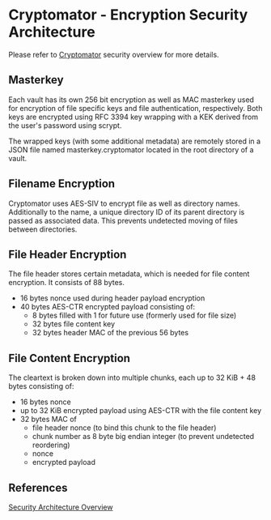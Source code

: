 Cryptomator - Encryption Security Architecture
====

Please refer to [Cryptomator](index) security overview for more details.

## Masterkey

 Each vault has its own 256 bit encryption as well as MAC masterkey used for encryption of file specific keys and file authentication, respectively. Both keys are encrypted using RFC 3394 key wrapping with a KEK derived from the user's password using scrypt.

The wrapped keys (with some additional metadata) are remotely stored in a JSON file named masterkey.cryptomator located in the root directory of a vault.

## Filename Encryption

Cryptomator uses AES-SIV to encrypt file as well as directory names. Additionally to the name, a unique directory ID of its parent directory is passed as associated data. This prevents undetected moving of files between directories.

## File Header Encryption

The file header stores certain metadata, which is needed for file content encryption. It consists of 88 bytes.

- 16 bytes nonce used during header payload encryption
- 40 bytes AES-CTR encrypted payload consisting of:
	- 8 bytes filled with 1 for future use (formerly used for file size)
	- 32 bytes file content key
	- 32 bytes header MAC of the previous 56 bytes

## File Content Encryption

The cleartext is broken down into multiple chunks, each up to 32 KiB + 48 bytes consisting of:

- 16 bytes nonce
- up to 32 KiB encrypted payload using AES-CTR with the file content key
- 32 bytes MAC of
	- file header nonce (to bind this chunk to the file header)
	- chunk number as 8 byte big endian integer (to prevent undetected reordering)
	- nonce
	- encrypted payload

## References

[Security Architecture Overview](https://docs.cryptomator.org/en/latest/security/architecture/#)